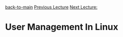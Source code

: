 [back-to-main](../README.md)    [Previous Lecture](../chapter-01/README.md)      [Next Lecture:](../chapter-03/README.md)    

 # User Management In Linux   
 
    






 
